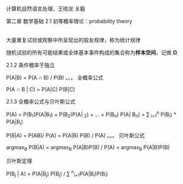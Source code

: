 计算机自然语言处理，王晓龙 关毅

第二章 数学基础
2.1 初等概率理论：probability theory

<br>大量重复试验或观察中所呈现出的股友规律，称为统计规律</br>

随机试验的所有可能结果或全体基本事件构成的集合称为<b>样本空间</b>，记做 <b>Ω</b> </br>

2.1.2 条件概率于独立

P(A|B) = P(A ∩ B)   / P(B)              。。。 全概率公式

P(A ∩ B | C) = P(A|C) P(B|C)   

2.1.3 全概率公式与贝叶斯公式

P(A) = P(B<sub>1</sub>)P(A|B<sub>1</sub>) + P(B<sub>2</sub>)P(A| <sub>2</sub>) +
... + P(B<sub>n</sub>) P(A| B<sub>n</sub>)
= ∑ <sub>i=1</sub><sup>n</sup> P(B<sub>i</sub>) * P(A|B<sub>i</sub>)

P(B|A) = P(AB)/ P(A) = P(A|B) P(B) / P(A)  。。。  贝叶斯公式

argmax<sub>B</sub> P(B|A) = argmax<sub>B</sub> P(A|B)P(B) / P(A)
= argmax<sub>B</sub> P(A|B)P(B)


贝叶斯定理

P(B<sub>j</sub> | A) = P(A|B<sub>j</sub>) P(B<sub>j</sub>) / 
∑ <sup>n</sup><sub>i=1</sub>P(A|B<sub>i</sub>)P(B<sub>i</sub>)

